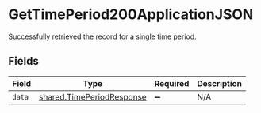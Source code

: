 # GetTimePeriod200ApplicationJSON

Successfully retrieved the record for a single time period.


## Fields

| Field                                                                  | Type                                                                   | Required                                                               | Description                                                            |
| ---------------------------------------------------------------------- | ---------------------------------------------------------------------- | ---------------------------------------------------------------------- | ---------------------------------------------------------------------- |
| `data`                                                                 | [shared.TimePeriodResponse](../../models/shared/timeperiodresponse.md) | :heavy_minus_sign:                                                     | N/A                                                                    |